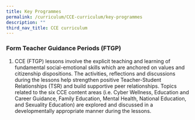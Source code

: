 ```yaml
---
title: Key Programmes
permalink: /curriculum/CCE-curriculum/key-programmes
description: ""
third_nav_title: CCE curriculum
---
```

### Form Teacher Guidance Periods (FTGP)

1. CCE (FTGP) lessons involve the explicit teaching and learning of fundamental social-emotional skills which are anchored on values and citizenship dispositions. The activities, reflections and discussions during the lessons help strengthen positive Teacher-Student Relationships (TSR) and build supportive peer relationships. Topics related to the six CCE content areas (i.e. Cyber Wellness, Education and Career Guidance, Family Education, Mental Health, National Education, and Sexuality Education) are explored and discussed in a developmentally appropriate manner during the lessons.